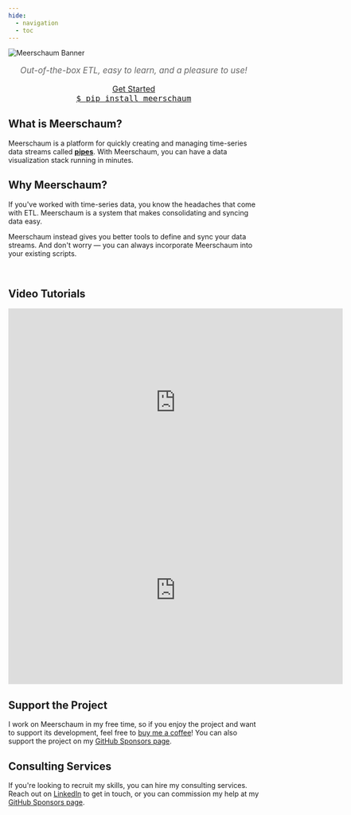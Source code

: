 ```yaml
---
hide:
  - navigation
  - toc
---
```

<style>
  .md-main__inner {
    margin-top: 0;
  }
@media screen and (min-width: 76.1875em) {
  .md-sidebar {
    display: none;
  }
  .grid-container {
    display: grid;
    grid-template-columns: 1fr 1fr;
    grid-gap: 20px;
    max-width: 100%;
    margin: auto;
  }
  .grid-child {
  }
  #pip-button {
    width: 20em;
    font-size: 1.1rem;
    float: left;
    cursor: pointer;
  }
  #get-started-button {
    font-size: 1.1rem;
    width: 20em;
    cursor: pointer;
  }
}
@media screen and (max-width: 76.1875em) {
  #pip-button {
    font-size: 1.0rem;
    width: 20em;
    cursor: pointer;
  }
  #get-started-button {
    font-size: 1.0rem;
    width: 20em;
    cursor: pointer;
    margin-bottom: 20px;
  }
}
  .test {
    align: center;
  }

.center {
    text-align: center;
  }

h1 {
  display: none;
}

</style>
<script type="text/javascript">
  function copy_install_text(btn){
    var inp = document.createElement('input');
    document.body.appendChild(inp);
    inp.value = "pip install meerschaum";
    inp.select();
    document.execCommand('copy',false);
    inp.remove();
    old_btn_text = btn.text;
    btn.text = "Copied!";
    window.setTimeout(() => {
      btn.text = old_btn_text;
    }, 2000);
    return false;
   }
</script>

<link rel="stylesheet" type="text/css" href="/assets/css/asciinema-player.css" />
<script src="/assets/js/asciinema-player.js"></script>

<!-- <script src="https://platform.linkedin.com/badges/js/profile.js" async defer type="text/javascript"></script> -->
![Meerschaum Banner](banner_1920x320.png)

<!-- # Welcome to the Meerschaum Documentation Home Page -->

<!-- If you'd like to incorporate Meerschaum into your project, head over to [docs.meerschaum.io](https://docs.meerschaum.io) for technical API documentation of the `meerschaum` package. -->

<p style="text-align:center; color:#666666; font-size: 1.2em"><i>Out-of-the-box ETL, easy to learn, and a pleasure to use!</i></p>

<div class="grid-container center">
  <div class="grid-child">
    <a id="get-started-button" class="md-button md-button--primary" href="get-started">Get Started</a>
  </div>
  <div class="grid-child" >
    <a id="pip-button" class="md-button" href="#!" style="font-family: monospace" onclick="copy_install_text(this)">$ pip install meerschaum<span class="twemoji">
</a>
  </div>
</div>

<div class="grid-container">
  <div class="grid-child">
    <h2>What is Meerschaum?</h2>
    <p>Meerschaum is a platform for quickly creating and managing time-series data streams called <b><a href="/reference/pipes/">pipes</a></b>. With Meerschaum, you can have a data visualization stack running in minutes.</p>
    <h2>Why Meerschaum?</h2>
    <p>If you've worked with time-series data, you know the headaches that come with ETL. Meerschaum is a system that makes consolidating and syncing data easy.</p>
    <p>Meerschaum instead gives you better tools to define and sync your data streams. And don't worry — you can always incorporate Meerschaum into your existing scripts.</p>

  </div>
  <div class="grid-child">
    <br>
    <asciinema-player src="/assets/casts/demo.cast" autoplay="true" loop="true" size="small" preload="true"></asciinema-player>
  </div>
</div>

<h2> Video Tutorials</h2>

<div class="grid-container">
  <div class="grid-child">

  <div style="text-align: center">
    <iframe width="672" height="378" src="https://www.youtube.com/embed/rHfGOZFDQsU" title="YouTube video player" frameborder="0" allow="accelerometer; autoplay; clipboard-write; encrypted-media; gyroscope; picture-in-picture" allowfullscreen></iframe>
  </div>

  </div>
  <div class="grid-child">

  <div style="text-align: center">
    <iframe width="672" height="378" src="https://www.youtube.com/embed/iOhPn4RjImQ" title="YouTube video player" frameborder="0" allow="accelerometer; autoplay; clipboard-write; encrypted-media; gyroscope; picture-in-picture" allowfullscreen></iframe>
  </div>

  </div>
</div>

<div class="grid-container">
  <div class="grid-child">
  <h2>Support the Project</h2>
    <p style="text-align: left">I work on Meerschaum in my free time, so if you enjoy the project and want to support its development, feel free to <a href="https://www.buymeacoffee.com/bmeares">buy me a coffee</a>! You can also support the project on my <a href="https://github.com/sponsors/bmeares">GitHub Sponsors page</a>.
    </p>
    <div class="center">
      <!-- <script type="text/javascript" src="https://cdnjs.buymeacoffee.com/1.0.0/button.prod.min.js" data-name="bmc-button" data-slug="bmeares" data-color="#5F7FFF" data-emoji="🍺"  data-font="Cookie" data-text="Buy me a beer" data-outline-color="#000000" data-font-color="#ffffff" data-coffee-color="#FFDD00" ></script> -->
    </div>
  </div>
  <div class="grid-child">
    <h2>Consulting Services</h2>
    <p>If you're looking to recruit my skills, you can hire my consulting services. Reach out on <a href="https://linkedin.com/in/bennettmeares">LinkedIn</a> to get in touch, or you can commission my help at my <a href="https://github.com/sponsors/bmeares">GitHub Sponsors page</a>.</p>
  </div>
</div>
